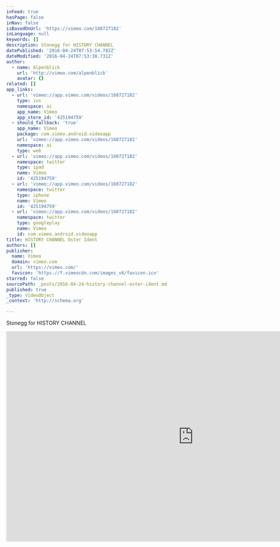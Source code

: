 ```yaml
---
inFeed: true
hasPage: false
inNav: false
isBasedOnUrl: 'https://vimeo.com/160727182'
inLanguage: null
keywords: []
description: Stonegg for HISTORY CHANNEL
datePublished: '2016-04-24T07:53:54.782Z'
dateModified: '2016-04-24T07:53:38.731Z'
author:
  - name: Alpenblick
    url: 'http://vimeo.com/alpenblick'
    avatar: {}
related: []
app_links:
  - url: 'vimeo://app.vimeo.com/videos/160727182'
    type: ios
    namespace: ai
    app_name: Vimeo
    app_store_id: '425194759'
  - should_fallback: 'true'
    app_name: Vimeo
    package: com.vimeo.android.videoapp
    url: 'vimeo://app.vimeo.com/videos/160727182'
    namespace: ai
    type: web
  - url: 'vimeo://app.vimeo.com/videos/160727182'
    namespace: twitter
    type: ipad
    name: Vimeo
    id: '425194759'
  - url: 'vimeo://app.vimeo.com/videos/160727182'
    namespace: twitter
    type: iphone
    name: Vimeo
    id: '425194759'
  - url: 'vimeo://app.vimeo.com/videos/160727182'
    namespace: twitter
    type: googleplay
    name: Vimeo
    id: com.vimeo.android.videoapp
title: HISTORY CHANNEL Oster Ident
authors: []
publisher:
  name: Vimeo
  domain: vimeo.com
  url: 'https://vimeo.com/'
  favicon: 'https://f.vimeocdn.com/images_v6/favicon.ico'
starred: false
sourcePath: _posts/2016-04-24-history-channel-oster-ident.md
published: true
_type: VideoObject
_context: 'http://schema.org'

---
```

Stonegg for HISTORY CHANNEL

<iframe src="https://cdn.embedly.com/widgets/media.html?src=https%3A%2F%2Fplayer.vimeo.com%2Fvideo%2F160727182&amp;url=https%3A%2F%2Fvimeo.com%2F160727182&amp;image=http%3A%2F%2Fi.vimeocdn.com%2Fvideo%2F562781883_1280.jpg&amp;key=b7d04c9b404c499eba89ee7072e1c4f7&amp;type=text%2Fhtml&amp;schema=vimeo" width="1000" height="563" scrolling="no" frameborder="0" allowfullscreen="" style=""></iframe>